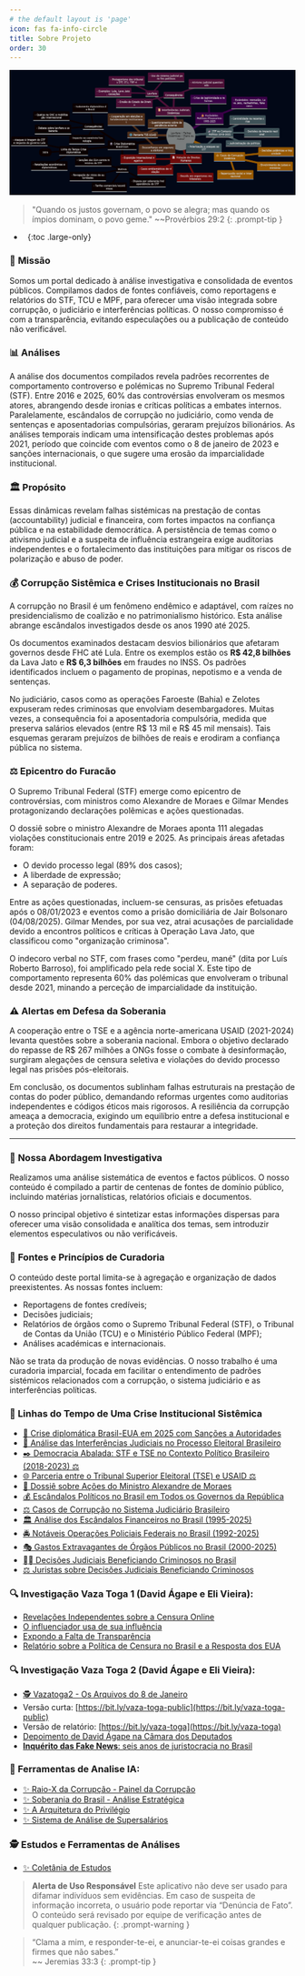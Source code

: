 ```yaml
---
# the default layout is 'page'
icon: fas fa-info-circle
title: Sobre Projeto
order: 30
---
```


![](/assets/img/lawfare-sobre-mindmap.png)

> "Quando os justos governam, o povo se alegra; mas quando os ímpios dominam, o povo geme." ~~Provérbios 29:2
{: .prompt-tip }

- &nbsp;
{:toc .large-only}

### 🎯 **Missão**
Somos um portal dedicado à análise investigativa e consolidada de eventos públicos. Compilamos dados de fontes confiáveis, como reportagens e relatórios do STF, TCU e MPF, para oferecer uma visão integrada sobre corrupção, o judiciário e interferências políticas. O nosso compromisso é com a transparência, evitando especulações ou a publicação de conteúdo não verificável.

### 📊 **Análises**
A análise dos documentos compilados revela padrões recorrentes de comportamento controverso e polémicas no Supremo Tribunal Federal (STF). Entre 2016 e 2025, 60% das controvérsias envolveram os mesmos atores, abrangendo desde ironias e críticas políticas a embates internos. Paralelamente, escândalos de corrupção no judiciário, como venda de sentenças e aposentadorias compulsórias, geraram prejuízos bilionários. As análises temporais indicam uma intensificação destes problemas após 2021, período que coincide com eventos como o 8 de janeiro de 2023 e sanções internacionais, o que sugere uma erosão da imparcialidade institucional.

### 🏛️ **Propósito**
Essas dinâmicas revelam falhas sistémicas na prestação de contas (accountability) judicial e financeira, com fortes impactos na confiança pública e na estabilidade democrática. A persistência de temas como o ativismo judicial e a suspeita de influência estrangeira exige auditorias independentes e o fortalecimento das instituições para mitigar os riscos de polarização e abuso de poder.

### 💰 Corrupção Sistêmica e Crises Institucionais no Brasil

A corrupção no Brasil é um fenômeno endêmico e adaptável, com raízes no presidencialismo de coalizão e no patrimonialismo histórico. Esta análise abrange escândalos investigados desde os anos 1990 até 2025.

Os documentos examinados destacam desvios bilionários que afetaram governos desde FHC até Lula. Entre os exemplos estão os **R$ 42,8 bilhões** da Lava Jato e **R$ 6,3 bilhões** em fraudes no INSS. Os padrões identificados incluem o pagamento de propinas, nepotismo e a venda de sentenças.

No judiciário, casos como as operações Faroeste (Bahia) e Zelotes expuseram redes criminosas que envolviam desembargadores. Muitas vezes, a consequência foi a aposentadoria compulsória, medida que preserva salários elevados (entre R$ 13 mil e R$ 45 mil mensais). Tais esquemas geraram prejuízos de bilhões de reais e erodiram a confiança pública no sistema.

### ⚖️ Epicentro do Furacão

O Supremo Tribunal Federal (STF) emerge como epicentro de controvérsias, com ministros como Alexandre de Moraes e Gilmar Mendes protagonizando declarações polêmicas e ações questionadas.

O dossiê sobre o ministro Alexandre de Moraes aponta 111 alegadas violações constitucionais entre 2019 e 2025. As principais áreas afetadas foram:
- O devido processo legal (89% dos casos);
- A liberdade de expressão;
- A separação de poderes.

Entre as ações questionadas, incluem-se censuras, as prisões efetuadas após o 08/01/2023 e eventos como a prisão domiciliária de Jair Bolsonaro (04/08/2025). Gilmar Mendes, por sua vez, atrai acusações de parcialidade devido a encontros políticos e críticas à Operação Lava Jato, que classificou como "organização criminosa".

O indecoro verbal no STF, com frases como "perdeu, mané" (dita por Luís Roberto Barroso), foi amplificado pela rede social X. Este tipo de comportamento representa 60% das polémicas que envolveram o tribunal desde 2021, minando a perceção de imparcialidade da instituição.

### ⚠️ Alertas em Defesa da Soberania

A cooperação entre o TSE e a agência norte-americana USAID (2021-2024) levanta questões sobre a soberania nacional. Embora o objetivo declarado do repasse de R$ 267 milhões a ONGs fosse o combate à desinformação, surgiram alegações de censura seletiva e violações do devido processo legal nas prisões pós-eleitorais.

Em conclusão, os documentos sublinham falhas estruturais na prestação de contas do poder público, demandando reformas urgentes como auditorias independentes e códigos éticos mais rigorosos. A resiliência da corrupção ameaça a democracia, exigindo um equilíbrio entre a defesa institucional e a proteção dos direitos fundamentais para restaurar a integridade.

---

### 🧩 **Nossa Abordagem Investigativa**

Realizamos uma análise sistemática de eventos e factos públicos. O nosso conteúdo é compilado a partir de centenas de fontes de domínio público, incluindo matérias jornalísticas, relatórios oficiais e documentos.

O nosso principal objetivo é sintetizar estas informações dispersas para oferecer uma visão consolidada e analítica dos temas, sem introduzir elementos especulativos ou não verificáveis.

### 📜 **Fontes e Princípios de Curadoria**

O conteúdo deste portal limita-se à agregação e organização de dados preexistentes. As nossas fontes incluem:
- Reportagens de fontes credíveis;
- Decisões judiciais;
- Relatórios de órgãos como o Supremo Tribunal Federal (STF), o Tribunal de Contas da União (TCU) e o Ministério Público Federal (MPF);
- Análises académicas e internacionais.

Não se trata da produção de novas evidências. O nosso trabalho é uma curadoria imparcial, focada em facilitar o entendimento de padrões sistémicos relacionados com a corrupção, o sistema judiciário e as interferências políticas.

### 🧭 Linhas do Tempo de Uma Crise Institucional Sistêmica

- [🏦 Crise diplomática Brasil-EUA em 2025 com Sanções a Autoridades](/crise-diplomatica/)
- [📜 Análise das Interferências Judiciais no Processo Eleitoral Brasileiro](/lawfare/)
- [✒️ Democracia Abalada: STF e TSE no Contexto Político Brasileiro (2018-2023) ⚖️](/stf/)
- [🌐 Parceria entre o Tribunal Superior Eleitoral (TSE) e USAID ⚖️](/tse/)
- [📝 Dossiê sobre Ações do Ministro Alexandre de Moraes](/dossie/)
- [💰 Escândalos Políticos no Brasil em Todos os Governos da República](/escandalos/)
- [⚖️ Casos de Corrupção no Sistema Judiciário Brasileiro](/justica/)
- [🏛️ Análise dos Escândalos Financeiros no Brasil (1995-2025)](/bancos/)
- [🚔 Notáveis Operações Policiais Federais no Brasil (1992-2025)](/operacoes/)
- [🎭 Gastos Extravagantes de Órgãos Públicos no Brasil (2000-2025)](/extravagancia/)
- [⛓️‍💥 Decisões Judiciais Beneficiando Criminosos no Brasil](/impunidade/)
- [⚖️ Juristas sobre Decisões Judiciais Beneficiando Criminosos](/posts/opinioes-de-juristas-sobre-decisoes-judiciais-beneficiando-criminosos-no-brasil/)

### 🔍 Investigação Vaza Toga 1 (David Ágape e Eli Vieira):
- [Revelações Independentes sobre a Censura Online](https://www.twitterfilesbrazil.com/pt/)
- [O influenciador usa de sua influência](https://www.twitterfilesbrazil.com/pt/twitter-files-brasil-2)
- [Expondo a Falta de Transparência](https://www.twitterfilesbrazil.com/pt/alexandre-files)
- [Relatório sobre a Política de Censura no Brasil e a Resposta dos EUA](https://www.twitterfilesbrazil.com/pt/desdobramentos/relatorio-sobre-a-politica-de-censura-no-brasil-e-a-resposta-dos-eua)

### 🔍 Investigação Vaza Toga 2 (David Ágape e Eli Vieira):
- [🕵️ Vazatoga2 - Os Arquivos do 8 de Janeiro](/categories/vazatoga/)
- Versão curta: [https://bit.ly/vaza-toga-public](https://bit.ly/vaza-toga-public)
- Versão de relatório: [https://bit.ly/vaza-toga](https://bit.ly/vaza-toga)
- [Depoimento de David Ágape na Câmara dos Deputados](https://www.ainvestigacao.com/p/vaza-toga-2-depoimento-de-david-agape)
- [**Inquérito das Fake News**: seis anos de juristocracia no Brasil](https://www.ainvestigacao.com/p/inquerito-das-fake-news-seis-anos)

### 🤖 Ferramentas de Analise IA:
- [✨ Raio-X da Corrupção - Painel da Corrupção](/posts/painel-da-corrupcao-no-brasil/)
- [✨ Soberania do Brasil - Análise Estratégica](/posts/soberania-do-brasil/)
- [✨ A Arquitetura do Privilégio](/posts/arquitetura-do-privilegio/)
- [✨ Sistema de Análise de Supersalários](/posts/analise-de-supersalarios/)

### 🕵️ Estudos e Ferramentas de Análises
- [✨ Coletânia de Estudos](/tags/estudos/)

> **Alerta de Uso Responsável**
> Este aplicativo não deve ser usado para difamar indivíduos sem evidências. Em caso de suspeita de informação incorreta, o usuário pode reportar via “Denúncia de Fato”. O conteúdo será revisado por equipe de verificação antes de qualquer publicação.
{: .prompt-warning }

> “Clama a mim, e responder-te-ei, e anunciar-te-ei coisas grandes e firmes que não sabes.” <br/>~~ Jeremias 33:3
{: .prompt-tip }
